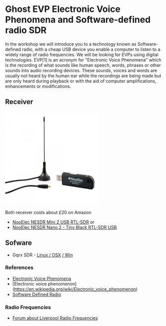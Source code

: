 # Ghost EVP Electronic Voice Phenomena and Software-defined radio SDR 

In the workshop we will introduce you to a technology known as Software-defined radio, with a cheap USB device you enable a computer to listen to a widely range of radio frequencies.
We will be looking for EVPs using digital technologies. EVP[1] is an acronym for "Electronic Voice Phenomena" which is the recording of what sounds like human speech, words, phrases or other sounds into audio recording devices. These sounds, voices and words are usually not heard by the human ear while the recordings are being made but are only heard during playback or with the aid of computer amplifications, enhancements or modifications.

## Receiver

<img src="receiver.jpg" width="300px">

Both receiver costs about £20 on Amazon 

* [NooElec NESDR Mini 2 USB RTL-SDR](https://www.amazon.co.uk/dp/B00P2UOU72/ref=pe_385721_37986871_TE_item)
or
* [NooElec NESDR Nano 2 - Tiny Black RTL-SDR USB](https://www.amazon.co.uk/dp/B018PUYPCA/ref=pe_385721_37986871_TE_item)

## Sofware

* Gqrx SDR - [Linux / OSX](http://gqrx.dk/download) [/ Win](https://github.com/pothosware/PothosSDR/wiki/GQRX)

### References
* [Electronic Voice Phenomena](http://www.ghostlyvoices.net)
* [Electronic voice phenomenon] (https://en.wikipedia.org/wiki/Electronic_voice_phenomenon)
* [Software Defined Radio](https://en.wikipedia.org/wiki/Software-defined_radio)


### Radio Frequencies
* [Forum about Liverpool Radio Frequencies](http://www.wikiwirral.co.uk/forums/ubbthreads.php/topics/691194/radio_scanners.html)
